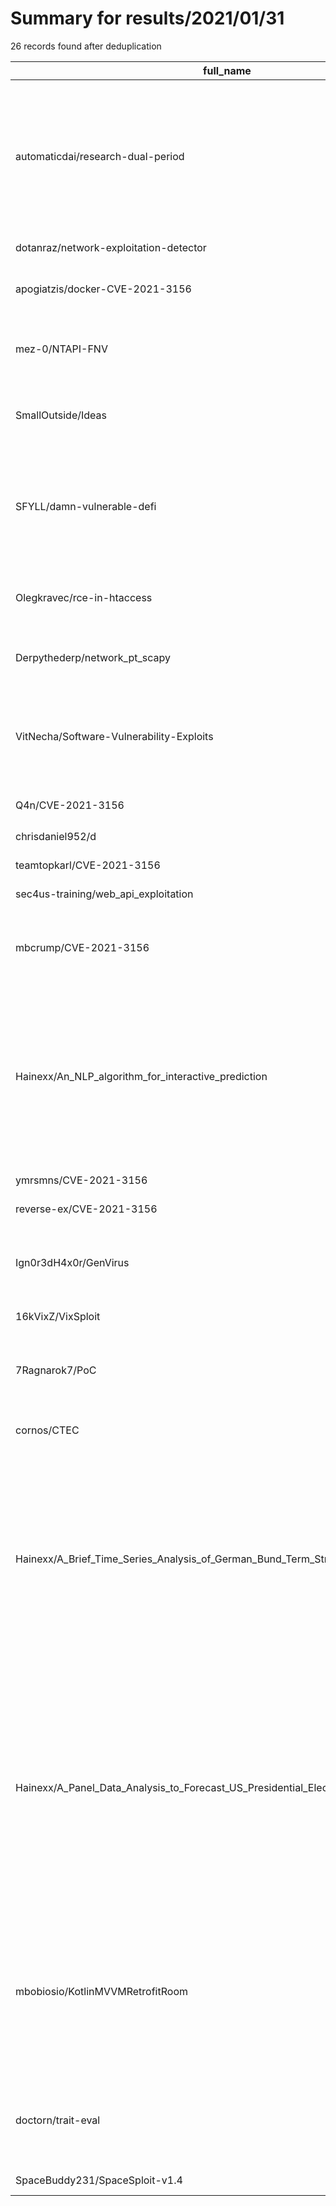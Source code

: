 
# Summary for results/2021/01/31
    
26 records found after deduplication

| full_name | description | html_url | matched_list | matched_count | pushed_at | size | stargazers_count | language | forks_count |
|-------------------------------------------------------------------------------------|-----------------------------------------------------------------------------------------------------------------------------------------------------------------------------------------------------------------------------------------------------------------|--------------------------------------------------------------------------------------------------------|----------------------------------|-----------------|---------------------------|--------|--------------------|------------|---------------|
| automaticdai/research-dual-period | MATLAB & Simulink code of paper “Exploiting a Dual-Mode Strategy for Performance-Maximization and Resource-Efficient CPS Design”, EMSOFT, 2019. | https://github.com/automaticdai/research-dual-period | ['exploit'] | 1 | 2021-01-31 09:13:26+00:00 | 1218 | 1 | MATLAB | 2 |
| dotanraz/network-exploitation-detector | None | https://github.com/dotanraz/network-exploitation-detector | ['exploit'] | 1 | 2021-01-31 20:22:41+00:00 | 184 | 0 | Java | 0 |
| apogiatzis/docker-CVE-2021-3156 | A docker environment to research CVE-2021-3156 | https://github.com/apogiatzis/docker-CVE-2021-3156 | ['cve-2'] | 1 | 2021-01-31 23:03:51+00:00 | 1 | 6 | Dockerfile | 3 |
| mez-0/NTAPI-FNV | Resolve NTAPI Functions from the Export Table with FNV Hashing. | https://github.com/mez-0/NTAPI-FNV | ['shellcode'] | 1 | 2021-01-31 22:44:40+00:00 | 12 | 1 | C++ | 0 |
| SmallOutside/Ideas | Discussions relating to Ideas that exploit technology for social good. | https://github.com/SmallOutside/Ideas | ['exploit'] | 1 | 2021-01-31 14:12:07+00:00 | 0 | 0 | | 0 |
| SFYLL/damn-vulnerable-defi | My answers to these exploits. Please take a look only when you solved it on your own, or you'll defeat the learning purpose | https://github.com/SFYLL/damn-vulnerable-defi | ['exploit'] | 1 | 2021-01-31 14:00:50+00:00 | 252 | 0 | Solidity | 1 |
| Olegkravec/rce-in-htaccess | Apache misconfiguration allows run PHP code inside of htaccess | https://github.com/Olegkravec/rce-in-htaccess | ['rce'] | 1 | 2021-01-31 11:34:45+00:00 | 1 | 0 | nan | 0 |
| Derpythederp/network_pt_scapy | Network exploitation with Scapy and Python. | https://github.com/Derpythederp/network_pt_scapy | ['exploit'] | 1 | 2021-01-31 10:28:45+00:00 | 1 | 0 | Python | 0 |
| VitNecha/Software-Vulnerability-Exploits | Various OS-based cyber attacks on different software mechanisms and vulnerabilities. | https://github.com/VitNecha/Software-Vulnerability-Exploits | ['exploit'] | 1 | 2021-01-31 17:50:56+00:00 | 3103 | 0 | Python | 0 |
| Q4n/CVE-2021-3156 | 复现别人家的CVEs系列 | https://github.com/Q4n/CVE-2021-3156 | ['cve-2'] | 1 | 2021-01-31 07:02:44+00:00 | 2 | 2 | C | 3 |
| chrisdaniel952/d | Exploit | https://github.com/chrisdaniel952/d | ['exploit'] | 1 | 2021-01-31 04:51:12+00:00 | 4 | 0 | | 0 |
| teamtopkarl/CVE-2021-3156 | None | https://github.com/teamtopkarl/CVE-2021-3156 | ['cve-2'] | 1 | 2021-01-31 04:02:08+00:00 | 8 | 7 | C | 8 |
| sec4us-training/web_api_exploitation | None | https://github.com/sec4us-training/web_api_exploitation | ['exploit'] | 1 | 2021-01-31 13:39:40+00:00 | 6706 | 8 | | 4 |
| mbcrump/CVE-2021-3156 | Notes regarding CVE-2021-3156: Heap-Based Buffer Overflow in Sudo | https://github.com/mbcrump/CVE-2021-3156 | ['cve-2', 'heap overflow'] | 2 | 2021-01-31 02:21:37+00:00 | 17 | 39 | nan | 5 |
| Hainexx/An_NLP_algorithm_for_interactive_prediction | I designed a naive shiny web application which is intended to take a string of words and predict the next possible word based on the probability of occurrence exploiting Markov chains. | https://github.com/Hainexx/An_NLP_algorithm_for_interactive_prediction | ['exploit'] | 1 | 2021-01-31 22:23:24+00:00 | 1731 | 0 | R | 0 |
| ymrsmns/CVE-2021-3156 | CVE-2021-3156 | https://github.com/ymrsmns/CVE-2021-3156 | ['cve-2'] | 1 | 2021-01-31 13:08:34+00:00 | 2 | 0 | | 1 |
| reverse-ex/CVE-2021-3156 | CVE-2021-3156 | https://github.com/reverse-ex/CVE-2021-3156 | ['cve-2'] | 1 | 2021-01-31 04:56:56+00:00 | 18 | 110 | Shell | 44 |
| Ign0r3dH4x0r/GenVirus | Generate Android Virus Sploit .APK Package Using Linux and Termux! | https://github.com/Ign0r3dH4x0r/GenVirus | ['sploit'] | 1 | 2021-01-31 12:27:21+00:00 | 70 | 36 | Shell | 4 |
| 16kVixZ/VixSploit | None | https://github.com/16kVixZ/VixSploit | ['sploit'] | 1 | 2021-01-31 03:20:48+00:00 | 8 | 0 | | 0 |
| 7Ragnarok7/PoC | This repository contains exploits created by me against various vulnerabilities | https://github.com/7Ragnarok7/PoC | ['exploit', 'vulnerability poc'] | 2 | 2021-01-31 09:14:29+00:00 | 27 | 2 | Python | 0 |
| cornos/CTEC | Crafting table exploit mod for fabric | https://github.com/cornos/CTEC | ['exploit'] | 1 | 2021-01-31 13:05:28+00:00 | 114 | 3 | Java | 2 |
| Hainexx/A_Brief_Time_Series_Analysis_of_German_Bund_Term_Structure_of_Interest_Rate | Testing the hyphotesis of cointegration of two term structures through Dickey-Fuller tests and Engle-Granger causality. Finally I exploit the VECM to infer the model and through the Cholesky decomposition I analyze SIRF and FEVD | https://github.com/Hainexx/A_Brief_Time_Series_Analysis_of_German_Bund_Term_Structure_of_Interest_Rate | ['exploit'] | 1 | 2021-01-31 22:24:46+00:00 | 1438 | 1 | TeX | 0 |
| Hainexx/A_Panel_Data_Analysis_to_Forecast_US_Presidential_Elections | In this paper I will initially retrace the path marked by Ray C. Fair with his long lasting series of presidential elections forecasts exploiting the same variables he uses but enriching the model with panel data. Exploiting the Fixed Effects estimation I | https://github.com/Hainexx/A_Panel_Data_Analysis_to_Forecast_US_Presidential_Elections | ['exploit'] | 1 | 2021-01-31 22:25:53+00:00 | 2128 | 0 | Stata | 0 |
| mbobiosio/KotlinMVVMRetrofitRoom | This project is designed to express how to use Android MVVM architecture while exploiting the right practices. Shows a list of all countries in the world with their details | https://github.com/mbobiosio/KotlinMVVMRetrofitRoom | ['exploit'] | 1 | 2021-01-31 11:09:02+00:00 | 467 | 1 | Kotlin | 1 |
| doctorn/trait-eval | We all know Rust's trait system is Turing complete, so tell me, why aren't we exploiting this??? | https://github.com/doctorn/trait-eval | ['exploit'] | 1 | 2021-01-31 22:09:34+00:00 | 25 | 326 | Rust | 9 |
| SpaceBuddy231/SpaceSploit-v1.4 | None | https://github.com/SpaceBuddy231/SpaceSploit-v1.4 | ['sploit'] | 1 | 2021-01-31 23:47:33+00:00 | 0 | 0 | | 0 |
